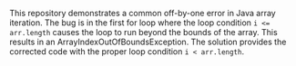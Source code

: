 This repository demonstrates a common off-by-one error in Java array iteration. The bug is in the first for loop where the loop condition `i <= arr.length` causes the loop to run beyond the bounds of the array. This results in an ArrayIndexOutOfBoundsException. The solution provides the corrected code with the proper loop condition `i < arr.length`.